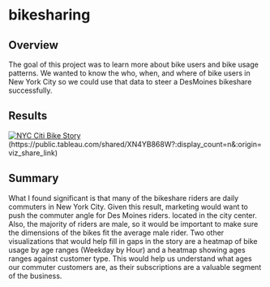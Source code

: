 # bikesharing

## Overview
The goal of this project was to learn more about bike users and bike usage patterns.  We wanted to know the who, when, and where of bike users in New York City so we could use that data to steer a DesMoines bikeshare successfully.

## Results

<div class='tableauPlaceholder' id='viz1654201281888' style='position: relative'><noscript><a href='#'><img alt='NYC Citi Bike Story ' src='https:&#47;&#47;public.tableau.com&#47;static&#47;images&#47;XN&#47;XN4YB868W&#47;1_rss.png' style='border: none' /></a></noscript><object class='tableauViz'  style='display:none;'><param name='host_url' value='https%3A%2F%2Fpublic.tableau.com%2F' /> <param name='embed_code_version' value='3' /> <param name='path' value='shared&#47;XN4YB868W' /> <param name='toolbar' value='yes' /><param name='static_image' value='https:&#47;&#47;public.tableau.com&#47;static&#47;images&#47;XN&#47;XN4YB868W&#47;1.png' /> <param name='animate_transition' value='yes' /><param name='display_static_image' value='yes' /><param name='display_spinner' value='yes' /><param name='display_overlay' value='yes' /><param name='display_count' value='yes' /><param name='language' value='en-US' /></object></div>                <script type='text/javascript'>                    var divElement = document.getElementById('viz1654201281888');                    var vizElement = divElement.getElementsByTagName('object')[0];                    vizElement.style.width='1016px';vizElement.style.height='1027px';                    var scriptElement = document.createElement('script');                    scriptElement.src = 'https://public.tableau.com/javascripts/api/viz_v1.js';                    vizElement.parentNode.insertBefore(scriptElement, vizElement);                </script>
(https://public.tableau.com/shared/XN4YB868W?:display_count=n&:origin=viz_share_link)

## Summary

What I found significant is that many of the bikeshare riders are daily commuters in New York City.  Given this result, marketing would want to push the commuter angle for Des Moines riders. located in the city center.  Also, the majority of riders are male, so it would be important to make sure the dimensions of the bikes fit the average male rider.  Two other visualizations that would help fill in gaps in the story are a heatmap of bike usage by age ranges (Weekday by Hour) and a heatmap showing ages ranges against customer type.  This would help us understand what ages our commuter customers are, as their subscriptions are a valuable segment of the business.
